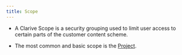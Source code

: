 ```yaml
---
title: Scope
---
```


* A Clarive Scope is a security grouping used to limit user access to certain parts of the customer content scheme. 

* The most common and basic scope is the [Project](concepts/project).